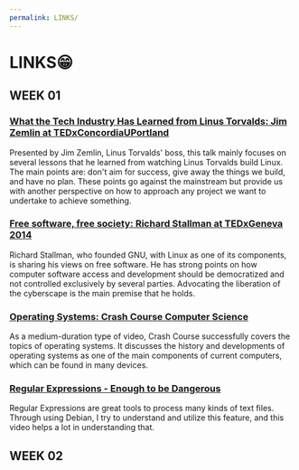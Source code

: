 ```yaml
---
permalink: LINKS/
---
```

# LINKS😁
## WEEK 01
### [What the Tech Industry Has Learned from Linus Torvalds: Jim Zemlin at TEDxConcordiaUPortland](https://www.youtube.com/watch?v=7XTHdcmjenI&ab_channel=TEDxTalks)
Presented by Jim Zemlin, Linus Torvalds' boss, this talk mainly focuses on several lessons that he learned from watching Linus Torvalds build Linux. The main points are: don't aim for success, give away the things we build, and have no plan. These points go against the mainstream but provide us with another perspective on how to approach any project we want to undertake to achieve something.
### [Free software, free society: Richard Stallman at TEDxGeneva 2014](https://www.youtube.com/watch?v=Ag1AKIl_2GM&ab_channel=TEDxTalks)
Richard Stallman, who founded GNU, with Linux as one of its components, is sharing his views on free software. He has strong points on how computer software access and development should be democratized and not controlled exclusively by several parties. Advocating the liberation of the cyberscape is the main premise that he holds.
### [Operating Systems: Crash Course Computer Science](https://www.youtube.com/watch?v=26QPDBe-NB8&ab_channel=CrashCourse)
As a medium-duration type of video, Crash Course successfully covers the topics of operating systems. It discusses the history and developments of operating systems as one of the main components of current computers, which can be found in many devices.
### [Regular Expressions - Enough to be Dangerous](https://www.youtube.com/watch?v=bgBWp9EIlMM&ab_channel=EngineerMan)
Regular Expressions are great tools to process many kinds of text files. Through using Debian, I try to understand and utilize this feature, and this video helps a lot in understanding that.
## WEEK 02
